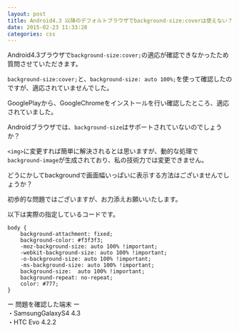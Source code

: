 ```yaml
---
layout: post
title: Android4.3 以降のデフォルトブラウザでbackground-size:coverは使えない？
date: 2015-02-23 11:33:28
categories: css
---
```

<p>Android4.3ブラウザで<code>background-size:cover;</code>の適応が確認できなかったため質問させていただきます。</p>

<p><code>background-size:cover;</code>と、<code>background-size: auto 100%;</code>を使って確認したのですが、適応されていませんでした。</p>

<p>GooglePlayから、GoogleChromeをインストールを行い確認したところ、適応されていました。</p>

<p>Androidブラウザでは、<code>background-size</code>はサポートされていないのでしょうか？</p>

<p><code>&lt;img&gt;</code>に変更すれば簡単に解決されるとは思いますが、動的な処理で<code>background-image</code>が生成されており、私の技術力では変更できません。</p>

<p>どうにかしてbackgroundで画面幅いっぱいに表示する方法はございませんでしょうか？</p>

<p>初歩的な問題ではございますが、お力添えお願いいたします。</p>

<p>以下は実際の指定しているコードです。</p>

<pre><code>body {
    background-attachment: fixed;
    background-color: #f3f3f3;
    -moz-background-size: auto 100% !important;
    -webkit-background-size: auto 100% !important;
    -o-background-size: auto 100% !important;
    -ms-background-size: auto 100% !important;
    background-size:  auto 100% !important;
    background-repeat: no-repeat;
    color: #777;
}
</code></pre>

<p>ー 問題を確認した端末 ー<br>
・SamsungGalaxyS4 4.3<br>
・HTC Evo 4.2.2</p>
